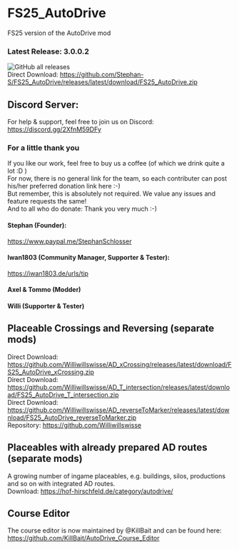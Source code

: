 # FS25_AutoDrive
FS25 version of the AutoDrive mod

### Latest Release: 3.0.0.2
![GitHub all releases](https://img.shields.io/github/downloads/Stephan-S/FS25_AutoDrive/total?label=Downloads&style=plastic)  
Direct Download: https://github.com/Stephan-S/FS25_AutoDrive/releases/latest/download/FS25_AutoDrive.zip

## Discord Server:
For help & support, feel free to join us on Discord: 
https://discord.gg/2XfnM59DFy

### For a little thank you
If you like our work, feel free to buy us a coffee (of which we drink quite a lot :D )  
For now, there is no general link for the team, so each contributer can post his/her preferred donation link here :-)  
But remember, this is absolutely not required. We value any issues and feature requests the same!  
And to all who do donate: Thank you very much :-)

#### Stephan (Founder):
https://www.paypal.me/StephanSchlosser

#### Iwan1803 (Community Manager, Supporter & Tester):
https://iwan1803.de/urls/tip

#### Axel & Tommo (Modder)

#### Willi (Supporter & Tester)

## Placeable Crossings and Reversing (separate mods)
Direct Download: https://github.com/Williwillswisse/AD_xCrossing/releases/latest/download/FS25_AutoDrive_xCrossing.zip <br/>
Direct Download: https://github.com/Williwillswisse/AD_T_intersection/releases/latest/download/FS25_AutoDrive_T_intersection.zip <br/>
Direct Download: https://github.com/Williwillswisse/AD_reverseToMarker/releases/latest/download/FS25_AutoDrive_reverseToMarker.zip <br/>
Repository: https://github.com/Williwillswisse

## Placeables with already prepared AD routes (separate mods)
A growing number of ingame placeables, e.g. buildings, silos, productions and so on with integrated AD routes. <br/>
Download: https://hof-hirschfeld.de/category/autodrive/

## Course Editor
The course editor is now maintained by @KillBait and can be found here:
https://github.com/KillBait/AutoDrive_Course_Editor

